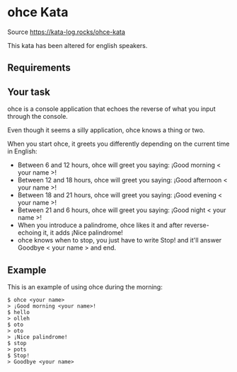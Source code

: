 ohce Kata
=================

Source
https://kata-log.rocks/ohce-kata

This kata has been altered for english speakers.

Requirements
------------
## Your task

ohce is a console application that echoes the reverse of what you input through the console.

Even though it seems a silly application, ohce knows a thing or two.

When you start ohce, it greets you differently depending on the current time in English:
- Between 6 and 12 hours, ohce will greet you saying: ¡Good morning < your name >!
- Between 12 and 18 hours, ohce will greet you saying: ¡Good afternoon < your name >!
- Between 18 and 21 hours, ohce will greet you saying: ¡Good evening < your name >!
- Between 21 and 6 hours, ohce will greet you saying: ¡Good night < your name >!
- When you introduce a palindrome, ohce likes it and after reverse-echoing it, it adds ¡Nice palindrome!
- ohce knows when to stop, you just have to write Stop! and it'll answer Goodbye < your name > and end.

## Example
This is an example of using ohce during the morning:
```
$ ohce <your name>
> ¡Good morning <your name>!
$ hello
> olleh
$ oto
> oto
> ¡Nice palindrome!
$ stop
> pots
$ Stop!
> Goodbye <your name>
```


